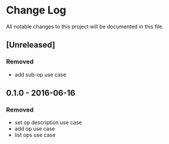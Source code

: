 # Change Log
All notable changes to this project will be documented in this file.

## [Unreleased]
### Removed
- add sub-op use case

## 0.1.0 - 2016-06-16
### Removed
- set op description use case
- add op use case
- list ops use case
